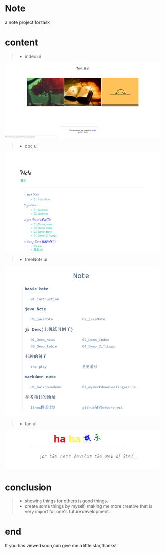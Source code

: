# Note
a note project for task

# content
> * index ui

![image](https://github.com/qiutian00/Note/blob/master/img/showing/index.png)
> * doc ui

![image](https://github.com/qiutian00/Note/blob/master/img/showing/doc.png)
> * treeNote ui

![image](https://github.com/qiutian00/Note/blob/master/img/showing/treeNote.png)
> * fan ui

![image](https://github.com/qiutian00/Note/blob/master/img/showing/fan.png)

# conclusion
> * showing things for others is good things.
> * create some things by myself, making me more creative that is very import for one's future development.

# end
If you has viewed soon,can give me a little star,thanks!
